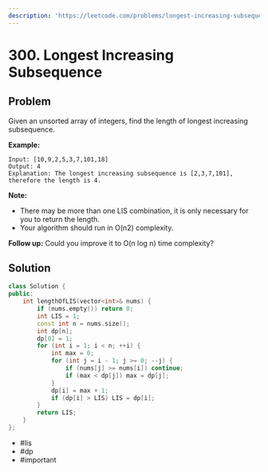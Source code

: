 ```yaml
---
description: 'https://leetcode.com/problems/longest-increasing-subsequence/'
---
```


# 300. Longest Increasing Subsequence

## Problem

Given an unsorted array of integers, find the length of longest increasing subsequence.

**Example:**

```text
Input: [10,9,2,5,3,7,101,18]
Output: 4 
Explanation: The longest increasing subsequence is [2,3,7,101], therefore the length is 4. 
```

**Note:**

* There may be more than one LIS combination, it is only necessary for you to return the length.
* Your algorithm should run in O\(n2\) complexity.

**Follow up:** Could you improve it to O\(n log n\) time complexity?

## Solution

```cpp
class Solution {
public:
    int lengthOfLIS(vector<int>& nums) {
        if (nums.empty()) return 0;
        int LIS = 1;
        const int n = nums.size();
        int dp[n];
        dp[0] = 1;
        for (int i = 1; i < n; ++i) {
            int max = 0;
            for (int j = i - 1; j >= 0; --j) {
                if (nums[j] >= nums[i]) continue;
                if (max < dp[j]) max = dp[j];
            }
            dp[i] = max + 1;
            if (dp[i] > LIS) LIS = dp[i];
        }
        return LIS;
    }
};
```

* \#lis
* \#dp
* \#important

